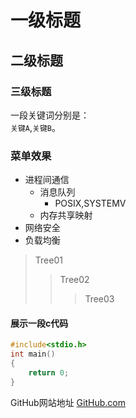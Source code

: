 # 一级标题

## 二级标题

### 三级标题

一段关键词分别是：</br>`关键A`,`关键B`。

### 菜单效果

* 进程间通信
	* 消息队列
		* POSIX,SYSTEMV
	* 内存共享映射
* 网络安全
* 负载均衡

> Tree01
>> Tree02
>>> Tree03

#### 展示一段c代码

```c
#include<stdio.h>
int main()
{
	return 0;
}
```

GitHub网站地址 [GitHub.com](https://github.com "点击跳转")</br>
